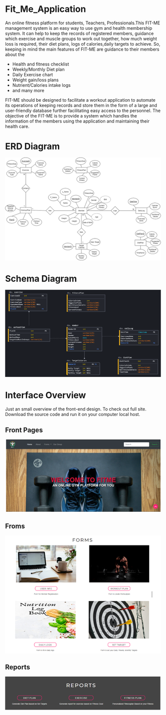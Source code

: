 # Fit_Me_Application
<p>An online fitness platform for students, Teachers, Professionals.This FIT-ME management system is an easy way to use gym and health membership system.
It can help to keep the records of registered members, guidance which exercise and muscle groups to work out together, how much weight loss is required, 
their diet plans, logs of calories,daily targets to achieve. So, keeping in mind the main features of FIT-ME are guidance to their
members about the<p>
<ul>
<li> Health and fitness checklist</li>
<li> Weekly/Monthly Diet plan</li>
<li> Daily Exercise chart</li>
<li> Weight gain/loss plans</li>
<li> Nutrient/Calories intake logs</li>
<li> and many more</li>
</ul>
<p>FIT-ME should be designed to facilitate a workout application to automate its operations of keeping records and store them in the form of a large and 
user-friendly database further facilitating easy access to the personnel. The objective of the FIT-ME is to provide a system which handles the information of the
members using the application and maintaining their health care.</p>
<h1>ERD Diagram</h1>
<img src="https://github.com/Anas-hameed/Fit-Me/blob/master/img/project%20ERD.png" alt="Erd Image">
<h1>Schema Diagram</h1>
<img src="https://github.com/Anas-hameed/Fit-Me/blob/master/img/Schema.png" alt="Schema Image">
<h1> Interface Overview</h1>
Just an small overview of the front-end design. To check out full site. Download the source code and run it on your computer local host. 
<h2>Front Pages</h2>
<img src="https://github.com/Anas-hameed/Fit-Me/blob/master/img/1.PNG" alt="Image" width="900px">
<h2>Froms</h2>
<img src="https://github.com/Anas-hameed/Fit-Me/blob/master/img/2.PNG" alt="Image" width="900px">
<h2>Reports</h2>
<img src="https://github.com/Anas-hameed/Fit-Me/blob/master/img/3.PNG" alt="Image" width="900px">













